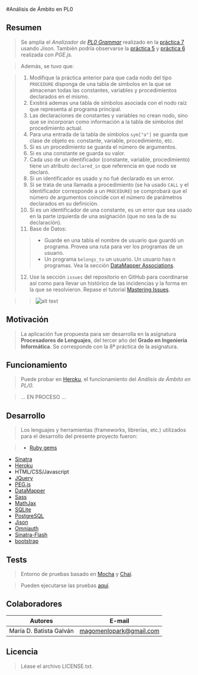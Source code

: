 #Análisis de Ámbito en PL0

## Resumen

>Se amplia el *Analizador de [PL0 Grammar](http://en.wikipedia.org/wiki/Recursive_descent_parser)* realizado en la [práctica 7](http://pl-lab07.herokuapp.com/) usando *Jison*. También podría observarse la [práctica 5](http://pl-lab05.herokuapp.com/) y [práctica 6](http://pl-lab06.herokuapp.com/) realizada con *PGE.js*.

>Además, se tuvo que:

>1. Modifique la práctica anterior para que cada nodo del tipo `PROCEDURE` disponga de una tabla de símbolos en la que se almacenan todas las constantes, variables y procedimientos declarados en el mismo.
>2. Existirá ademas una tabla de símbolos asociada con el nodo raíz que representa al programa principal.
>3. Las declaraciones de constantes y variables no crean nodo, sino que se incorporan como información a la tabla de símbolos del procedimiento actual.
>4. Para una entrada de la tabla de símbolos `sym["a"]` se guarda que clase de objeto es: constante, variable, procedimiento, etc.
>5. Si es un procedimiento se guarda el número de argumentos.
>6. Si es una constante se guarda su valor.
>7. Cada uso de un identificador (constante, variable, procedimiento) tiene un atributo `declared_in` que referencia en que nodo se declaró.
>8. Si un identificador es usado y no fué declarado es un error.
>9. Si se trata de una llamada a procedimiento (se ha usado `CALL` y el identificador corresponde a un `PROCEDURE`) se comprobará que el número de argumentos coincide con el número de parámetros declarados en su definición.
>10. Si es un identificador de una constante, es un error que sea usado en la parte izquierda de una asignación (que no sea la de su declaración).
>11. Base de Datos:
>>* Guarde en una tabla el nombre de usuario que guardó un programa. Provea una ruta para ver los programas de un usuario.
>>* Un programa `belongs_to` un usuario. Un usuario has n programas. Vea la sección [DataMapper Associations](http://datamapper.org/docs/associations.html).
>12. Use la sección `issues` del repositorio en GitHub para coordinarse así como para llevar un histórico de las incidencias y la forma en la que se resolvieron. Repase el tutorial [Mastering Issues](https://guides.github.com/overviews/issues/).

>>![alt text](http://pl-lab06.herokuapp.com/images/PL0.png "PL/0")

## Motivación

>La aplicación fue propuesta para ser desarrolla en la asignatura **Procesadores de Lenguajes**, del tercer año del **Grado en Ingeniería Informática**. Se corresponde con la 8ª práctica de la asignatura.

##  Funcionamiento

>Puede probar en [Heroku](http://pl-lab08.herokuapp.com/), el funcionamiento del *Análisis de Ámbito en PL/0*.

>... EN PROCESO ...

## Desarrollo

>Los lenguajes y herramientas (frameworks, librerías, etc.) utilizados para el desarrollo del presente proyecto fueron:

>* [Ruby gems](http://rubygems.org/)
* [Sinatra](http://www.sinatrarb.com/configuration.html)
* [Heroku](https://dashboard.heroku.com/apps)
* HTML/CSS/Javascript
* [JQuery](http://jquery.com/)
* [PEG.js](http://pegjs.majda.cz/)
* [DataMapper](http://datamapper.org/docs/)
* [Sass](http://sass-lang.com/) 
* [MathJax](http://docs.mathjax.org/en/latest/start.html)
* [SQLite](https://sqlite.org/)
* [PostgreSQL](http://www.postgresql.org/)
* [Jison](http://zaach.github.io/jison/)
* [Omniauth](http://intridea.github.io/omniauth/)
* [Sinatra-Flash](https://github.com/SFEley/sinatra-flash)
* [bootstrap](http://getbootstrap.com/)

## Tests

>Entorno de pruebas basado en [Mocha](http://visionmedia.github.io/mocha/) y [Chai](http://chaijs.com/guide/installation/). 

>Pueden ejecutarse las pruebas [aquí](http://pl-lab08.herokuapp.com/tests).


## Colaboradores

| Autores | E-mail |
| ---------- | ---------- |
| María D. Batista Galván   | magomenlopark@gmail.com  |


## Licencia

>Léase el archivo LICENSE.txt.
